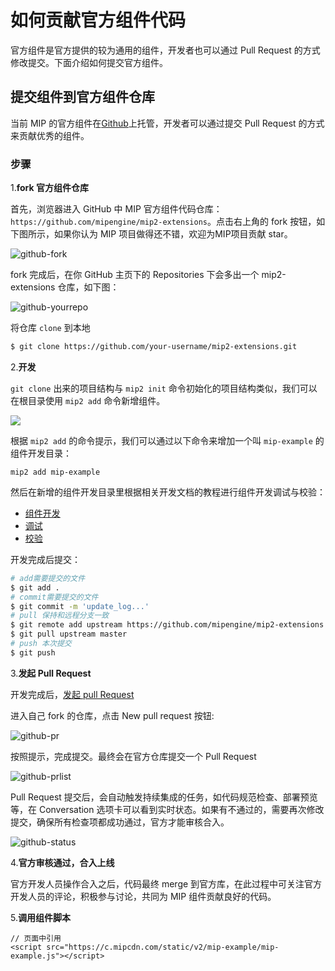 # 如何贡献官方组件代码

官方组件是官方提供的较为通用的组件，开发者也可以通过 Pull Request 的方式修改提交。下面介绍如何提交官方组件。

## 提交组件到官方组件仓库

当前 MIP 的官方组件在[Github](https://github.com/mipengine/mip2-extensions)上托管，开发者可以通过提交 Pull Request 的方式来贡献优秀的组件。

### 步骤

1.**fork 官方组件仓库**

首先，浏览器进入 GitHub 中 MIP 官方组件代码仓库：`https://github.com/mipengine/mip2-extensions`。点击右上角的 fork 按钮，如下图所示，如果你认为 MIP 项目做得还不错，欢迎为MIP项目贡献 star。

![github-fork](./images/Picture1.png)

fork 完成后，在你 GitHub 主页下的 Repositories 下会多出一个 mip2-extensions 仓库，如下图：

![github-yourrepo](./images/Picture2.png)

将仓库 `clone` 到本地

```bash
$ git clone https://github.com/your-username/mip2-extensions.git
```

2.**开发**

`git clone` 出来的项目结构与 `mip2 init` 命令初始化的项目结构类似，我们可以在根目录使用 `mip2 add` 命令新增组件。

![](https://gss0.baidu.com/9rkZbzqaKgQUohGko9WTAnF6hhy/assets/mip/docs/cli/mip2-add-3eef75e8.png)

根据 `mip2 add` 的命令提示，我们可以通过以下命令来增加一个叫 `mip-example` 的组件开发目录：

```shell
mip2 add mip-example
```

然后在新增的组件开发目录里根据相关开发文档的教程进行组件开发调试与校验：

- [组件开发](../development/component-syntax.md)
- [调试](../debug/mip-dev.md)
- [校验](./mip-cli-usage.md#组件和页面校验)

开发完成后提交：

```bash
# add需要提交的文件
$ git add .
# commit需要提交的文件
$ git commit -m 'update_log...'
# pull 保持和远程分支一致
$ git remote add upstream https://github.com/mipengine/mip2-extensions.git
$ git pull upstream master
# push 本次提交
$ git push
```

3.**发起 Pull Request**

开发完成后，[发起 pull Request](https://help.github.com/articles/creating-a-pull-request-from-a-fork/)

进入自己 fork 的仓库，点击 New pull request 按钮:

![github-pr](./images/Picture3.png)

按照提示，完成提交。最终会在官方仓库提交一个 Pull Request

![github-prlist](./images/Picture4.png)

Pull Request 提交后，会自动触发持续集成的任务，如代码规范检查、部署预览等，在 Conversation 选项卡可以看到实时状态。如果有不通过的，需要再次修改提交，确保所有检查项都成功通过，官方才能审核合入。

![github-status](./images/Picture5.png)

4.**官方审核通过，合入上线**

官方开发人员操作合入之后，代码最终 merge 到官方库，在此过程中可关注官方开发人员的评论，积极参与讨论，共同为 MIP 组件贡献良好的代码。

5.**调用组件脚本**

```
// 页面中引用
<script src="https://c.mipcdn.com/static/v2/mip-example/mip-example.js"></script>
```
